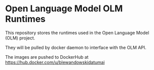 # Open Language Model OLM Runtimes

This repository stores the runtimes used in the Open Language Model (OLM) project.

They will be pulled by docker daemon to interface with the OLM API.

The images are pushed to DockerHub at https://hub.docker.com/u/blewandowskidatumai
